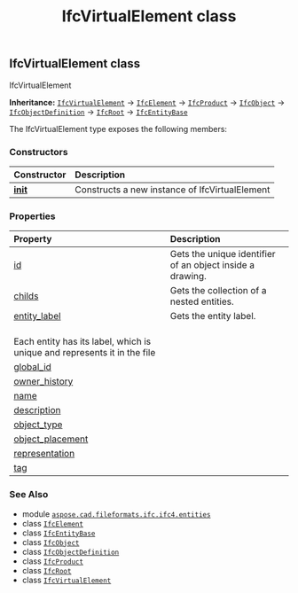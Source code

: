 ﻿---
title: IfcVirtualElement class
second_title: Aspose.CAD for Python via .NET API References
description: 
type: docs
weight: 7550
url: /python-net/aspose.cad.fileformats.ifc.ifc4.entities/ifcvirtualelement/
is_root: false
---

## IfcVirtualElement class

IfcVirtualElement



**Inheritance:** [`IfcVirtualElement`](/cad/python-net/aspose.cad.fileformats.ifc.ifc4.entities/ifcvirtualelement) → 
[`IfcElement`](/cad/python-net/aspose.cad.fileformats.ifc.ifc4.entities/ifcelement) → 
[`IfcProduct`](/cad/python-net/aspose.cad.fileformats.ifc.ifc4.entities/ifcproduct) → 
[`IfcObject`](/cad/python-net/aspose.cad.fileformats.ifc.ifc4.entities/ifcobject) → 
[`IfcObjectDefinition`](/cad/python-net/aspose.cad.fileformats.ifc.ifc4.entities/ifcobjectdefinition) → 
[`IfcRoot`](/cad/python-net/aspose.cad.fileformats.ifc.ifc4.entities/ifcroot) → 
[`IfcEntityBase`](/cad/python-net/aspose.cad.fileformats.ifc/ifcentitybase)



The IfcVirtualElement type exposes the following members:

### Constructors
| Constructor | Description |
| :- | :- |
| [__init__](/cad/python-net/aspose.cad.fileformats.ifc.ifc4.entities/ifcvirtualelement/__init__/#) | Constructs a new instance of IfcVirtualElement |


### Properties
| Property | Description |
| :- | :- |
| [id](/cad/python-net/aspose.cad.fileformats.ifc.ifc4.entities/ifcvirtualelement/id) | Gets the unique identifier of an object inside a drawing. |
| [childs](/cad/python-net/aspose.cad.fileformats.ifc.ifc4.entities/ifcvirtualelement/childs) | Gets the collection of a nested entities. |
| [entity_label](/cad/python-net/aspose.cad.fileformats.ifc.ifc4.entities/ifcvirtualelement/entity_label) | Gets the entity label.<br/>Each entity has its label, which is unique and represents it in the file |
| [global_id](/cad/python-net/aspose.cad.fileformats.ifc.ifc4.entities/ifcvirtualelement/global_id) |  |
| [owner_history](/cad/python-net/aspose.cad.fileformats.ifc.ifc4.entities/ifcvirtualelement/owner_history) |  |
| [name](/cad/python-net/aspose.cad.fileformats.ifc.ifc4.entities/ifcvirtualelement/name) |  |
| [description](/cad/python-net/aspose.cad.fileformats.ifc.ifc4.entities/ifcvirtualelement/description) |  |
| [object_type](/cad/python-net/aspose.cad.fileformats.ifc.ifc4.entities/ifcvirtualelement/object_type) |  |
| [object_placement](/cad/python-net/aspose.cad.fileformats.ifc.ifc4.entities/ifcvirtualelement/object_placement) |  |
| [representation](/cad/python-net/aspose.cad.fileformats.ifc.ifc4.entities/ifcvirtualelement/representation) |  |
| [tag](/cad/python-net/aspose.cad.fileformats.ifc.ifc4.entities/ifcvirtualelement/tag) |  |



### See Also
* module [`aspose.cad.fileformats.ifc.ifc4.entities`](..)
* class [`IfcElement`](/cad/python-net/aspose.cad.fileformats.ifc.ifc4.entities/ifcelement)
* class [`IfcEntityBase`](/cad/python-net/aspose.cad.fileformats.ifc/ifcentitybase)
* class [`IfcObject`](/cad/python-net/aspose.cad.fileformats.ifc.ifc4.entities/ifcobject)
* class [`IfcObjectDefinition`](/cad/python-net/aspose.cad.fileformats.ifc.ifc4.entities/ifcobjectdefinition)
* class [`IfcProduct`](/cad/python-net/aspose.cad.fileformats.ifc.ifc4.entities/ifcproduct)
* class [`IfcRoot`](/cad/python-net/aspose.cad.fileformats.ifc.ifc4.entities/ifcroot)
* class [`IfcVirtualElement`](/cad/python-net/aspose.cad.fileformats.ifc.ifc4.entities/ifcvirtualelement)
